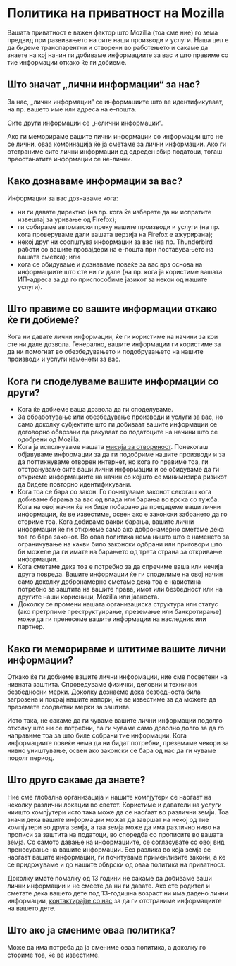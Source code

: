 # Политика на приватност на Mozilla

Вашата приватност е важен фактор што Mozilla (тоа сме ние) го зема предвид при развивањето на сите наши производи и услуги. Наша цел е да бидеме транспарентни и отворени во работењето и сакаме да знаете на кој начин ги добиваме информациите за вас и што правиме со тие информации откако ќе ги добиеме.

## Што значат „лични информации“ за нас?

За нас, „лични информации“ се информациите што ве идентификуваат, на пр. вашето име или адреса на е-пошта.

Сите други информации се „нелични информации“.

Ако ги меморираме вашите лични информации со информации што не се лични, оваа комбинација ќе ја сметаме за лични информации. Ако ги отстраниме сите лични информации од одреден збир податоци, тогаш преостанатите информации се не-лични.

## Како дознаваме информации за вас?

Информации за вас дознаваме кога:

* ни ги давате директно (на пр. кога ќе изберете да ни испратите извештај за уривање од Firefox); 
* ги собираме автоматски преку нашите производи и услуги (на пр. кога проверуваме дали вашата верзија на Firefox е ажурирана);
* некој друг ни соопштува информации за вас (на пр. Thunderbird работи со вашите провајдери на е-пошта при поставувањето на вашата сметка); или
* кога се обидуваме и дознаваме повеќе за вас врз основа на информациите што сте ни ги дале (на пр. кога ја користиме вашата ИП-адреса за да го приспособиме јазикот за некои од нашите услуги).

## Што правиме со вашите информации откако ќе ги добиеме?

Кога ни давате лични информации, ќе ги користиме на начини за кои сте ни дале дозвола. Генерално, вашите информации ги користиме за да ни помогнат во обезбедувањето и подобрувањето на нашите производи и услуги наменети за вас.

## Кога ги споделуваме вашите информации со други?

* Кога ќе добиеме ваша дозвола да ги споделуваме.
* За обработување или обезбедување производи и услуги за вас, но само доколку субјектите што ги добиваат вашите информации се договорно обврзани да ракуваат со податоците на начини што се одобрени од Mozilla.
* Кога ја исполнуваме нашата [мисија за отвореност](http://www.mozilla.org/about/manifesto.html). Понекогаш објавуваме информации за да ги подобриме нашите производи и за да поттикнуваме отворен интернет, но кога го правиме тоа, ги отстрануваме сите ваши лични информации и се обидуваме да ги откриеме информациите на начин со којшто се минимизира ризикот да бидете повторно идентификувани.
* Кога тоа се бара со закон. Го почитуваме законот секогаш кога добиваме барања за вас од влада или барања во врска со тужба. Кога на овој начин ќе ни биде побарано да предадеме ваши лични информации, ќе ве известиме, освен ако е законски забрането да го сториме тоа. Кога добиваме вакви барања, вашите лични информации ќе ги откриеме само ако добронамерно сметаме дека тоа го бара законот. Во оваа политика нема ништо што е наменето за ограничување на какви било законски одбрани или приговори што би можеле да ги имате на барањето од трета страна за откривање информации.
* Кога сметаме дека тоа е потребно за да спречиме ваша или нечија друга повреда. Вашите информации ќе ги споделиме на овој начин само доколку добронамерно сметаме дека тоа е навистина потребно за заштита на вашите права, имот или безбедност или на другите наши корисници, Mozilla или јавноста.
* Доколку се промени нашата организациска структура или статус (ако претрпиме преструктуирање, преземање или банкротирање) може да ги пренесеме вашите информации на наследник или партнер.

## Како ги меморираме и штитиме вашите лични информации?

Откако ќе ги добиеме вашите лични информации, ние сме посветени на нивната заштита. Спроведуваме физички, деловни и технички безбедносни мерки. Доколку дознаеме дека безбедноста била загрозена и покрај нашите напори, ќе ве известиме за да можете да преземете соодветни мерки за заштита.

Исто така, не сакаме да ги чуваме вашите лични информации подолго отколку што ни се потребни, па ги чуваме само доволно долго за да го направиме тоа за што биле собрани тие информации. Кога информациите повеќе нема да ни бидат потребни, преземаме чекори за нивно уништување, освен ако законски се бара од нас да ги чуваме подолг период.

## Што друго сакаме да знаете?

Ние сме глобална организација и нашите компјутери се наоѓаат на неколку различни локации во светот. Користиме и даватели на услуги чиишто компјутери исто така може да се наоѓаат во различни земји. Тоа значи дека вашите информации можат да завршат на некој од тие компјутери во друга земја, а таа земја може да има различно ниво на прописи за заштита на податоци, во споредба со прописите во вашата земја. Со самото давање на информациите, се согласувате со овој вид пренесување на вашите информации. Без разлика во која земја се наоѓаат вашите информации, ги почитуваме применливите закони, а ќе се придржуваме и до нашите обврски од оваа политика на приватност.

Доколку имате помалку од 13 години не сакаме да добиваме ваши лични информации и не смеете да ни ги давате. Ако сте родител и сметате дека вашето дете под 13-годишна возраст ни има дадено лични информации, [контактирајте со нас](https://www.mozilla.org/en-US/privacy/policies/firefox-os/) за да ги отстраниме информациите на вашето дете.

## Што ако ја смениме оваа политика?

Може да има потреба да ја смениме оваа политика, а доколку го сториме тоа, ќе ве известиме.
